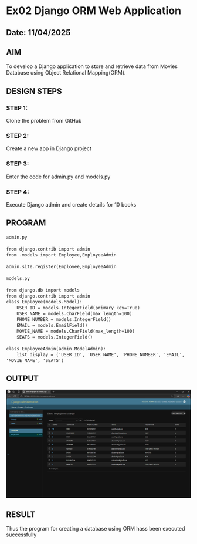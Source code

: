 # Ex02 Django ORM Web Application
## Date: 11/04/2025

## AIM
To develop a Django application to store and retrieve data from Movies Database using Object Relational Mapping(ORM).

## DESIGN STEPS

### STEP 1:
Clone the problem from GitHub

### STEP 2:
Create a new app in Django project

### STEP 3:
Enter the code for admin.py and models.py

### STEP 4:
Execute Django admin and create details for 10 books

## PROGRAM

```
admin.py

from django.contrib import admin
from .models import Employee,EmployeeAdmin

admin.site.register(Employee,EmployeeAdmin

models.py

from django.db import models
from django.contrib import admin
class Employee(models.Model):
    USER_ID = models.IntegerField(primary_key=True)
    USER_NAME = models.CharField(max_length=100)
    PHONE_NUMBER = models.IntegerField()
    EMAIL = models.EmailField()
    MOVIE_NAME = models.CharField(max_length=100)
    SEATS = models.IntegerField()

class EmployeeAdmin(admin.ModelAdmin):
    list_display = ('USER_ID', 'USER_NAME', 'PHONE_NUMBER', 'EMAIL', 'MOVIE_NAME', 'SEATS')
```



## OUTPUT


![alt text](<web exp2 .png>)


## RESULT
Thus the program for creating a database using ORM hass been executed successfully
